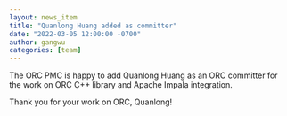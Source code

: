 ```yaml
---
layout: news_item
title: "Quanlong Huang added as committer"
date: "2022-03-05 12:00:00 -0700"
author: gangwu
categories: [team]
---
```


The ORC PMC is happy to add Quanlong Huang as an ORC committer
for the work on ORC C++ library and Apache Impala integration.

Thank you for your work on ORC, Quanlong!
